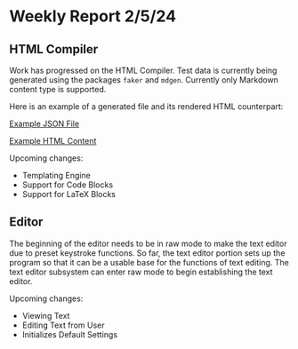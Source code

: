 # Weekly Report 2/5/24

## HTML Compiler

Work has progressed on the HTML Compiler. 
Test data is currently being generated using the packages `faker` and `mdgen`.
Currently only Markdown content type is supported.

Here is an example of a generated file and its rendered HTML counterpart:

[Example JSON File](week02-example.json)

[Example HTML Content](week02-example.html)

Upcoming changes:

- Templating Engine
- Support for Code Blocks
- Support for LaTeX Blocks

## Editor

The beginning of the editor needs to be in raw mode to make the text editor due to preset keystroke functions. 
So far, the text editor portion sets up the program so that it can be a usable base for the functions of text editing.
The text editor subsystem can enter raw mode to begin establishing the text editor.

Upcoming changes:

- Viewing Text
- Editing Text from User
- Initializes Default Settings
